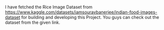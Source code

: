 I have fetched the Rice Image Dataset from https://www.kaggle.com/datasets/iamsouravbanerjee/indian-food-images-dataset for building and developing this Project. You guys can check out the dataset from the given link.